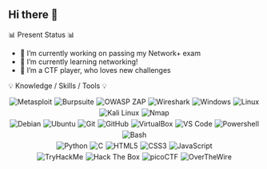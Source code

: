 ## Hi there 👋


📊 Present Status 📊
- 🔭 I’m currently working on passing my Network+ exam 
- 🌱 I’m currently learning networking!
- 👯 I’m a CTF player, who loves new challenges

💡 Knowledge / Skills / Tools 💡

<div style="text-align: center;">
  <div style="display: flex; flex-wrap: wrap; justify-content: center; gap: 5px;">
    <img src="https://img.shields.io/badge/METASPLOIT-000000?style=for-the-badge&logo=metasploit" alt="Metasploit">
    <img src="https://img.shields.io/badge/BURPSUITE-000000?style=for-the-badge&logo=burpsuite" alt="Burpsuite">
    <img src="https://img.shields.io/badge/OWASP%20ZAP-000000?style=for-the-badge&logo=owasp%20zap" alt="OWASP ZAP">
    <img src="https://img.shields.io/badge/WIRESHARK-000000?style=for-the-badge&logo=wireshark" alt="Wireshark">
    <img src="https://img.shields.io/badge/WINDOWS-000000?style=for-the-badge&logo=windows" alt="Windows">
    <img src="https://img.shields.io/badge/LINUX-000000?style=for-the-badge&logo=linux" alt="Linux">
    <img src="https://img.shields.io/badge/KALI%20LINUX-000000?style=for-the-badge&logo=kalilinux" alt="Kali Linux">
    <img src="https://img.shields.io/badge/NMAP-000000?style=for-the-badge&logo=nmap" alt="Nmap">
  </div>

  <div style="display: flex; flex-wrap: wrap; justify-content: center; gap: 5px; margin-top: 5px;">
    <img src="https://img.shields.io/badge/DEBIAN-000000?style=for-the-badge&logo=debian" alt="Debian">
    <img src="https://img.shields.io/badge/UBUNTU-000000?style=for-the-badge&logo=ubuntu" alt="Ubuntu">
    <img src="https://img.shields.io/badge/GIT-000000?style=for-the-badge&logo=git" alt="Git">
    <img src="https://img.shields.io/badge/GITHUB-000000?style=for-the-badge&logo=github" alt="GitHub">
    <img src="https://img.shields.io/badge/VIRTUALBOX-000000?style=for-the-badge&logo=virtualbox" alt="VirtualBox">
    <img src="https://img.shields.io/badge/VS%20CODE-000000?style=for-the-badge&logo=visual%20studio%20code" alt="VS Code">
    <img src="https://img.shields.io/badge/POWERSHELL-000000?style=for-the-badge&logo=powershell" alt="Powershell">
    <img src="https://img.shields.io/badge/BASH-000000?style=for-the-badge&logo=gnubash" alt="Bash">
  </div>

  <div style="display: flex; flex-wrap: wrap; justify-content: center; gap: 5px; margin-top: 5px;">
    <img src="https://img.shields.io/badge/PYTHON-000000?style=for-the-badge&logo=python" alt="Python">
    <img src="https://img.shields.io/badge/C-000000?style=for-the-badge&logo=c" alt="C">
    <img src="https://img.shields.io/badge/HTML5-000000?style=for-the-badge&logo=html5" alt="HTML5">
    <img src="https://img.shields.io/badge/CSS3-000000?style=for-the-badge&logo=css3" alt="CSS3">
    <img src="https://img.shields.io/badge/JAVASCRIPT-000000?style=for-the-badge&logo=javascript" alt="JavaScript">
  </div>

  <div style="display: flex; flex-wrap: wrap; justify-content: center; gap: 5px; margin-top: 5px;">
    <img src="https://img.shields.io/badge/TRYHACKME-000000?style=for-the-badge&logo=tryhackme" alt="TryHackMe">
    <img src="https://img.shields.io/badge/HACK%20THE%20BOX-000000?style=for-the-badge&logo=hackthebox" alt="Hack The Box">
    <img src="https://img.shields.io/badge/PICOCTF-000000?style=for-the-badge&logo=picoctf" alt="picoCTF">
    <img src="https://img.shields.io/badge/OVERTHEWIRE-000000?style=for-the-badge&logo=terminal" alt="OverTheWire">
  </div>
</div>


<!--
**mrblue223/mrblue223** is a ✨ _special_ ✨ repository because its `README.md` (this file) appears on your GitHub profile.

Here are some ideas to get you started:

- 🔭 I’m currently working on ...
- 🌱 I’m currently learning ...
- 👯 I’m looking to collaborate on ...
- 🤔 I’m looking for help with ...
- 💬 Ask me about ...
- 📫 How to reach me: ...
- 😄 Pronouns: ...
- ⚡ Fun fact: ...
-->
